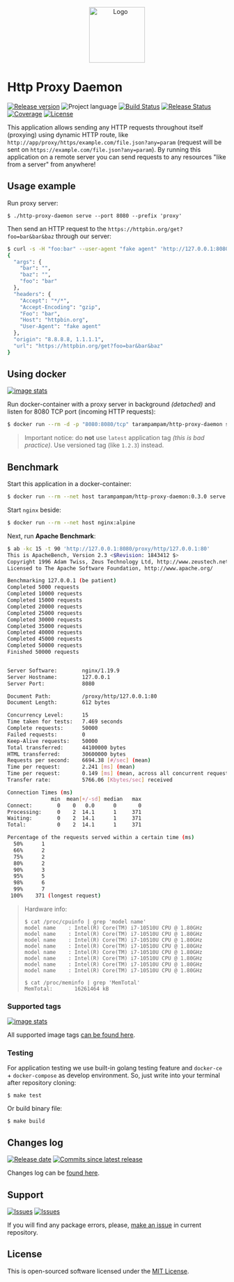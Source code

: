 <p align="center">
  <img src="https://hsto.org/webt/jx/ea/tw/jxeatw6qghfyfzxu2y8cymoiyck.png" alt="Logo" width="128" />
</p>

# Http Proxy Daemon

[![Release version][badge_release_version]][link_releases]
![Project language][badge_language]
[![Build Status][badge_build]][link_build]
[![Release Status][badge_release]][link_build]
[![Coverage][badge_coverage]][link_coverage]
[![License][badge_license]][link_license]

This application allows sending any HTTP requests throughout itself (proxying) using dynamic HTTP route, like `http://app/proxy/https/example.com/file.json?any=param` (request will be sent on `https://example.com/file.json?any=param`). By running this application on a remote server you can send requests to any resources "like from a server" from anywhere!

## Usage example

Run proxy server:

```shell
$ ./http-proxy-daemon serve --port 8080 --prefix 'proxy'
```

Then send an HTTP request to the `https://httpbin.org/get?foo=bar&bar&baz` through our server:

```bash
$ curl -s -H "foo:bar" --user-agent "fake agent" 'http://127.0.0.1:8080/proxy/https/httpbin.org/get?foo=bar&bar&baz'
{
  "args": {
    "bar": "",
    "baz": "",
    "foo": "bar"
  },
  "headers": {
    "Accept": "*/*",
    "Accept-Encoding": "gzip",
    "Foo": "bar",
    "Host": "httpbin.org",
    "User-Agent": "fake agent"
  },
  "origin": "8.8.8.8, 1.1.1.1",
  "url": "https://httpbin.org/get?foo=bar&bar&baz"
}
```

## Using docker

[![image stats](https://dockeri.co/image/tarampampam/http-proxy-daemon)][link_docker_tags]

Run docker-container with a proxy server in background _(detached)_ and listen for 8080 TCP port (incoming HTTP requests):

```bash
$ docker run --rm -d -p "8080:8080/tcp" tarampampam/http-proxy-daemon serve --port 8080
```

> Important notice: do **not** use `latest` application tag _(this is bad practice)_. Use versioned tag (like `1.2.3`) instead.

## Benchmark

Start this application in a docker-container:

```bash
$ docker run --rm --net host tarampampam/http-proxy-daemon:0.3.0 serve --port 8080
```

Start `nginx` beside:

```bash
$ docker run --rm --net host nginx:alpine
```

Next, run **Apache Benchmark**:

```bash
$ ab -kc 15 -t 90 'http://127.0.0.1:8080/proxy/http/127.0.0.1:80'
This is ApacheBench, Version 2.3 <$Revision: 1843412 $>
Copyright 1996 Adam Twiss, Zeus Technology Ltd, http://www.zeustech.net/
Licensed to The Apache Software Foundation, http://www.apache.org/

Benchmarking 127.0.0.1 (be patient)
Completed 5000 requests
Completed 10000 requests
Completed 15000 requests
Completed 20000 requests
Completed 25000 requests
Completed 30000 requests
Completed 35000 requests
Completed 40000 requests
Completed 45000 requests
Completed 50000 requests
Finished 50000 requests


Server Software:        nginx/1.19.9
Server Hostname:        127.0.0.1
Server Port:            8080

Document Path:          /proxy/http/127.0.0.1:80
Document Length:        612 bytes

Concurrency Level:      15
Time taken for tests:   7.469 seconds
Complete requests:      50000
Failed requests:        0
Keep-Alive requests:    50000
Total transferred:      44100000 bytes
HTML transferred:       30600000 bytes
Requests per second:    6694.38 [#/sec] (mean)
Time per request:       2.241 [ms] (mean)
Time per request:       0.149 [ms] (mean, across all concurrent requests)
Transfer rate:          5766.06 [Kbytes/sec] received

Connection Times (ms)
              min  mean[+/-sd] median   max
Connect:        0    0   0.0      0       0
Processing:     0    2  14.1      1     371
Waiting:        0    2  14.1      1     371
Total:          0    2  14.1      1     371

Percentage of the requests served within a certain time (ms)
  50%      1
  66%      2
  75%      2
  80%      2
  90%      3
  95%      5
  98%      6
  99%      7
 100%    371 (longest request)
```

> Hardware info:
> ```shell
> $ cat /proc/cpuinfo | grep 'model name'
> model name	: Intel(R) Core(TM) i7-10510U CPU @ 1.80GHz
> model name	: Intel(R) Core(TM) i7-10510U CPU @ 1.80GHz
> model name	: Intel(R) Core(TM) i7-10510U CPU @ 1.80GHz
> model name	: Intel(R) Core(TM) i7-10510U CPU @ 1.80GHz
> model name	: Intel(R) Core(TM) i7-10510U CPU @ 1.80GHz
> model name	: Intel(R) Core(TM) i7-10510U CPU @ 1.80GHz
> model name	: Intel(R) Core(TM) i7-10510U CPU @ 1.80GHz
> model name	: Intel(R) Core(TM) i7-10510U CPU @ 1.80GHz
>
> $ cat /proc/meminfo | grep 'MemTotal'
> MemTotal:       16261464 kB
> ```


### Supported tags

[![image stats](https://dockeri.co/image/tarampampam/http-proxy-daemon)][link_docker_tags]

All supported image tags [can be found here][link_docker_tags].

### Testing

For application testing we use built-in golang testing feature and `docker-ce` + `docker-compose` as develop environment. So, just write into your terminal after repository cloning:

```shell
$ make test
```

Or build binary file:

```shell
$ make build
```

## Changes log

[![Release date][badge_release_date]][link_releases]
[![Commits since latest release][badge_commits_since_release]][link_commits]

Changes log can be [found here][link_changes_log].

## Support

[![Issues][badge_issues]][link_issues]
[![Issues][badge_pulls]][link_pulls]

If you will find any package errors, please, [make an issue][link_create_issue] in current repository.

## License

This is open-sourced software licensed under the [MIT License][link_license].

[badge_build]:https://img.shields.io/github/workflow/status/tarampampam/http-proxy-daemon/tests?maxAge=30&logo=github
[badge_release]:https://img.shields.io/github/workflow/status/tarampampam/http-proxy-daemon/release?maxAge=30&label=release&logo=github
[badge_coverage]:https://img.shields.io/codecov/c/github/tarampampam/http-proxy-daemon/master.svg?maxAge=30
[badge_release_version]:https://img.shields.io/github/release/tarampampam/http-proxy-daemon.svg?maxAge=30
[badge_language]:https://img.shields.io/github/go-mod/go-version/tarampampam/http-proxy-daemon?longCache=true
[badge_license]:https://img.shields.io/github/license/tarampampam/http-proxy-daemon.svg?longCache=true
[badge_release_date]:https://img.shields.io/github/release-date/tarampampam/http-proxy-daemon.svg?maxAge=180
[badge_commits_since_release]:https://img.shields.io/github/commits-since/tarampampam/http-proxy-daemon/latest.svg?maxAge=45
[badge_issues]:https://img.shields.io/github/issues/tarampampam/http-proxy-daemon.svg?maxAge=45
[badge_pulls]:https://img.shields.io/github/issues-pr/tarampampam/http-proxy-daemon.svg?maxAge=45

[link_coverage]:https://codecov.io/gh/tarampampam/http-proxy-daemon
[link_build]:https://github.com/tarampampam/http-proxy-daemon/actions
[link_docker_hub]:https://hub.docker.com/r/tarampampam/http-proxy-daemon/
[link_docker_tags]:https://hub.docker.com/r/tarampampam/http-proxy-daemon/tags
[link_license]:https://github.com/tarampampam/http-proxy-daemon/blob/master/LICENSE
[link_releases]:https://github.com/tarampampam/http-proxy-daemon/releases
[link_commits]:https://github.com/tarampampam/http-proxy-daemon/commits
[link_changes_log]:https://github.com/tarampampam/http-proxy-daemon/blob/master/CHANGELOG.md
[link_issues]:https://github.com/tarampampam/http-proxy-daemon/issues
[link_create_issue]:https://github.com/tarampampam/http-proxy-daemon/issues/new/choose
[link_pulls]:https://github.com/tarampampam/http-proxy-daemon/pulls
